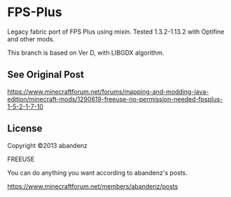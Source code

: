 # FPS-Plus
Legacy fabric port of FPS Plus using mixin. Tested 1.3.2-1.13.2 with Optifine and other mods.

This branch is based on Ver D, with LIBGDX algorithm.

## See Original Post

https://www.minecraftforum.net/forums/mapping-and-modding-java-edition/minecraft-mods/1290619-freeuse-no-permission-needed-fpsplus-1-5-2-1-7-10

## License
Copyright ©2013 abandenz

FREEUSE

You can do anything you want according to abandenz's posts.

https://www.minecraftforum.net/members/abandenz/posts
